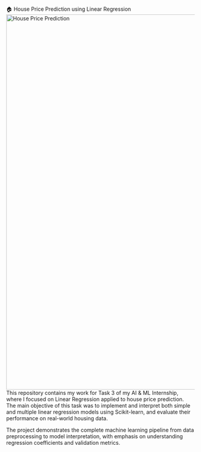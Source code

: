 🏠 House Price Prediction using Linear Regression
<img src="https://raw.githubusercontent.com/araomacaia/House-Price-Prediction-Linear-Regression/main/Content/Thumbnail_Linear_Regression_Housing.png" alt="House Price Prediction" width="1000">
This repository contains my work for Task 3 of my AI & ML Internship, where I focused on Linear Regression applied to house price prediction.
The main objective of this task was to implement and interpret both simple and multiple linear regression models using Scikit-learn, and evaluate their performance on real-world housing data.

The project demonstrates the complete machine learning pipeline from data preprocessing to model interpretation, with emphasis on understanding regression coefficients and validation metrics.
